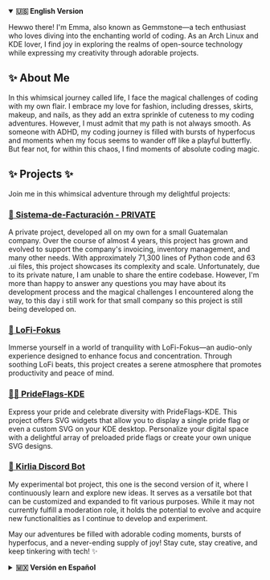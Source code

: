 
<!--
### Hi there 👋

**Gemmstone/Gemmstone** is a ✨ _special_ ✨ repository because its `README.md` (this file) appears on your GitHub profile.

Here are some ideas to get you started:

- 🔭 I’m currently working on ...
- 🌱 I’m currently learning ...
- 👯 I’m looking to collaborate on ...
- 🤔 I’m looking for help with ...
- 💬 Ask me about ...
- 📫 How to reach me: ...
- 😄 Pronouns: ...
- ⚡ Fun fact: ...


# 👋 Welcome to Gemmstone's Whimsical GitHub Wonderland! ✨

![Gemmstone's Avatar](https://example.com/avatar.png) *(Feel free to replace this URL with your own adorable avatar image)*
-->
<details open>
  <summary><strong>🇺🇸 English Version</strong></summary>
 
  
Hewwo there! I'm Emma, also known as Gemmstone—a tech enthusiast who loves diving into the enchanting world of coding. As an Arch Linux and KDE lover, I find joy in exploring the realms of open-source technology while expressing my creativity through adorable projects.

## ✨ About Me

In this whimsical journey called life, I face the magical challenges of coding with my own flair. I embrace my love for fashion, including dresses, skirts, makeup, and nails, as they add an extra sprinkle of cuteness to my coding adventures. However, I must admit that my path is not always smooth. As someone with ADHD, my coding journey is filled with bursts of hyperfocus and moments when my focus seems to wander off like a playful butterfly. But fear not, for within this chaos, I find moments of absolute coding magic.

## ✨ Projects ✨

Join me in this whimsical adventure through my delightful projects:

### [💼 Sistema-de-Facturación - PRIVATE](https://github.com/Gemmstone/Sistema-de-Facturacion)

A private project, developed all on my own for a small Guatemalan company. Over the course of almost 4 years, this project has grown and evolved to support the company's invoicing, inventory management, and many other needs. With approximately 71,300 lines of Python code and 63 .ui files, this project showcases its complexity and scale. Unfortunately, due to its private nature, I am unable to share the entire codebase. However, I'm more than happy to answer any questions you may have about its development process and the magical challenges I encountered along the way, to this day i still work for that small company so this project is still being developed on.

### [🧠 LoFi-Fokus](https://github.com/Gemmstone/lofi-fokus)

Immerse yourself in a world of tranquility with LoFi-Fokus—an audio-only experience designed to enhance focus and concentration. Through soothing LoFi beats, this project creates a serene atmosphere that promotes productivity and peace of mind.

### [🏳️‍🌈 PrideFlags-KDE](https://github.com/Gemmstone/prideflags-kde)

Express your pride and celebrate diversity with PrideFlags-KDE. This project offers SVG widgets that allow you to display a single pride flag or even a custom SVG on your KDE desktop. Personalize your digital space with a delightful array of preloaded pride flags or create your own unique SVG designs.

### [🤖 Kirlia Discord Bot](https://github.com/Gemmstone/Kirlia_2.0)

My experimental bot project, this one is the second version of it, where I continuously learn and explore new ideas. It serves as a versatile bot that can be customized and expanded to fit various purposes. While it may not currently fulfill a moderation role, it holds the potential to evolve and acquire new functionalities as I continue to develop and experiment.

May our adventures be filled with adorable coding moments, bursts of hyperfocus, and a never-ending supply of joy! Stay cute, stay creative, and keep tinkering with tech! ✨

</details>

<details>
  <summary><strong>🇲🇽 Versión en Español</strong></summary>
   
  
¡Holiii! Soy Emma, también conocida como Gemmstone: una entusiasta de la tecnología que ama sumergirse en el encantador mundo de la programación. Como amante de Arch Linux y KDE, encuentro alegría en explorar los reinos de la tecnología de código abierto mientras expreso mi creatividad a través de proyectos adorables.

## ✨ Sobre mí

En este viaje caprichoso llamado vida, enfrento los desafíos mágicos de la programación con mi propio toque uwu. Abrazo mi amor por la moda, incluyendo vestidos, faldas, maquillaje y uñas, ya que agregan un toque de ternura adicional a mis aventuras de codificación. Sin embargo, debo admitir que mi camino no siempre es suave. Como persona con TDAH, mi viaje de codificación está lleno de ráfagas de hiperenfoque y momentos en los que mi atención parece divagar como una mariposa juguetona. Pero no temáis, porque dentro de este caos, encuentro momentos de absoluta magia en la programación.

## ✨ Proyectos ✨

Acompáñame en esta aventura caprichosa a través de mis proyectos encantadores:

### [💼 Sistema-de-Facturación - PRIVADO](https://github.com/Gemmstone/Sistema-de-Facturacion)

Un proyecto privado, desarrollado por mí misma para una pequeña empresa guatemalteca. A lo largo de casi 4 años, este proyecto ha crecido y evolucionado para satisfacer las necesidades de facturación, gestión de inventario y muchos otros aspectos de la empresa. Con aproximadamente 71,300 líneas de código Python y 63 archivos .ui, este proyecto muestra su complejidad y escala. Desafortunadamente, debido a su naturaleza privada, no puedo compartir todo el código fuente. Sin embargo, estaré encantada de responder cualquier pregunta que tengas sobre su proceso de desarrollo y los desafíos mágicos que he enfrentado en el camino, hasta el día de hoy todavía trabajo para esa pequeña empresa, por lo que este proyecto aún se está desarrollando.

### [🧠 LoFi-Fokus](https://github.com/Gemmstone/lofi-fokus)

Sumérgete en un mundo de tranquilidad con LoFi-Fokus, una experiencia solo de audio diseñada para mejorar el enfoque y la concentración. A través de relajantes ritmos de LoFi, este proyecto crea una atmósfera serena que promueve la productividad y la paz mental.

### [🏳️‍🌈 PrideFlags-KDE](https://github.com/Gemmstone/prideflags-kde)

Expresa tu orgullo y celebra la diversidad con PrideFlags-KDE. Este proyecto ofrece widgets SVG que te permiten mostrar una bandera de orgullo individual o incluso un SVG personalizado en tu escritorio KDE. Personaliza tu espacio digital con una encantadora variedad de banderas de orgullo predefinidas o crea tus propios diseños únicos en SVG.

### [🤖 Kirlia Discord Bot - Versión 2.0](https://github.com/Gemmstone/Kirlia_2.0)

Mi proyecto de bot experimental, esta es la segunda versión, donde continuamente aprendo y explorando nuevas ideas. Sirve como un bot versátil que se puede personalizar y ampliar para adaptarse a diversos propósitos. Si bien actualmente puede no cumplir un rol de moderación, tiene el potencial de evolucionar y adquirir nuevas funcionalidades a medida que sigo desarrollando y experimentando.

¡Que nuestras aventuras estén llenas de momentos adorables de programación, ráfagas de hiperenfoque y una fuente interminable de alegría! ¡Mantente linda, mantente creativa y sigue jugando con la tecnología! ✨

</details>


